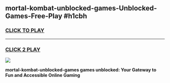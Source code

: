 
## mortal-kombat-unblocked-games-Unblocked-Games-Free-Play #h1cbh
<h3>
<a href="https://us.freeplayer.one?title=mortal-kombat-unblocked-games&ref=9M">CLICK TO PLAY</a></h3>
<hr>

<h3>
<a href="https://us.freeplayer.one?title=mortal-kombat-unblocked-games&ref=9M">CLICK 2 PLAY</a>
  
</h3>

<a href="https://us.freeplayer.one?title=mortal-kombat-unblocked-games&ref=9M"><img src="https://clearcache.store/games.png"></a>


**mortal-kombat-unblocked-games games unblocked: Your Gateway to Fun and Accessible Online Gaming**
